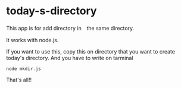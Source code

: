 # today-s-directory
This app is for add directory in　the same directory.

It works with node.js.

If you want to use this,
copy this on directory that you want to create today's directory.
And you have to write on tarminal

```
node mkdir.js
```

That's all!!

